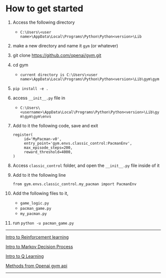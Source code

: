 # How to get started

1. Access the following directory
   - `C:\Users\<user name>\AppData\Local\Programs\Python\Python<version>\Lib`
2. make a new directory and name it `gym` (or whatever)
3. git clone https://github.com/openai/gym.git
4. cd gym
   - `current directory is C:\Users\<user name>\AppData\Local\Programs\Python\Python<version>\Lib\gym\gym`
5. `pip install -e .`
6. access `__init__.py` file in
   - `C:\Users\<username>\AppData\Local\Programs\Python\Python<version>\Lib\gym\gym\gym\envs`
7. Add to it the following code, save and exit

   ```
   register(
        id='MyPacman-v0',
        entry_point='gym.envs.classic_control:PacmanEnv',
        max_episode_steps=200,
        reward_threshold=4000,
   )
   ```

8. Access `classic_control` folder, and open the `__init__.py` file inside of it
9. Add to it the following line
   ```
   from gym.envs.classic_control.my_pacman import PacmanEnv
   ```
10. Add the following files to it,

    - `game_logic.py`
    - `pacman_game.py`
    - `my_pacman.py`

11. run `python -u pacman_game.py`

---

[Intro to Reinforcement learning](docs/RL_Intro.md)

[Intro to Markov Decision Process](docs/Markov_Decision_Process.md)

[Intro to Q Learning](docs/Q_Learning.md)

[Methods from Openai gym api](docs/about_openai_gym_methods.md)

---
